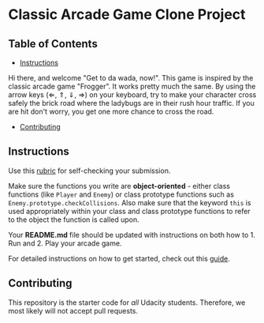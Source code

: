 # Classic Arcade Game Clone Project

## Table of Contents

- [Instructions](#instructions)

Hi there, and welcome "Get to da wada, now!". This game is inspired by the classic arcade game "Frogger". It works pretty much the same. By using the arrow keys (⇐, ⇑, ⇓, ⇒) on your keyboard, try to make your character cross safely the brick road where the ladybugs are in their rush hour traffic. If you are hit don't worry, you get one more chance to cross the road.

- [Contributing](#contributing)

## Instructions

Use this [rubric](https://review.udacity.com/#!/rubrics/15/view) for self-checking your submission.

Make sure the functions you write are **object-oriented** - either class functions (like `Player` and `Enemy`) or class prototype functions such as `Enemy.prototype.checkCollisions`. Also make sure that the keyword `this` is used appropriately within your class and class prototype functions to refer to the object the function is called upon.

Your **README.md** file should be updated with instructions on both how to 1. Run and 2. Play your arcade game.

For detailed instructions on how to get started, check out this [guide](https://docs.google.com/document/d/1v01aScPjSWCCWQLIpFqvg3-vXLH2e8_SZQKC8jNO0Dc/pub?embedded=true).

## Contributing

This repository is the starter code for _all_ Udacity students. Therefore, we most likely will not accept pull requests.
